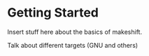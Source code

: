 # Getting Started

Insert stuff here about the basics of makeshift.

Talk about different targets (GNU and others)
